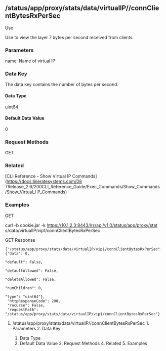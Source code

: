 ## /status/app/proxy/stats/data/virtualIP/<name>/connClientBytesRxPerSec

Use

Use to view the layer 7 bytes per second received from clients.

### Parameters

name: Name of virtual IP

### Data Key

The data key contains the number of bytes per second.

#### Data Type

uint64

#### Default Data Value

0

### Request Methods

GET

### Related

[CLI Reference - Show Virtual IP Commands](https://docs.lineratesystems.com/08
7Release_2.6/200CLI_Reference_Guide/Exec_Commands/Show_Commands/Show_Virtual_I
P_Commands)

### Examples

GET

curl -b cookie.jar -k https://10.1.2.3:8443/lrs/api/v1.0/status/app/proxy/stat
s/data/virtualIP/vip1/connClientBytesRxPerSec

GET Response

    
    {"/status/app/proxy/stats/data/virtualIP/vip1/connClientBytesRxPerSec": {"data": 0,
                                                                                "default": False,
                                                                                "defaultAllowed": False,
                                                                                "deleteAllowed": False,
                                                                                "numChildren": 0,
                                                                                "type": "uint64"},
     "httpResponseCode": 200,
     "recurse": False,
     "requestPath": "/status/app/proxy/stats/data/virtualIP/vip1/connClientBytesRxPerSec"}
    

  1. /status/app/proxy/stats/data/virtualIP/<name>/connClientBytesRxPerSec
    1. Parameters
    2. Data Key
      1. Data Type
      2. Default Data Value
    3. Request Methods
    4. Related
    5. Examples


